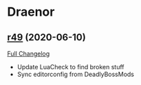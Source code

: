 # <DBM> Draenor

## [r49](https://github.com/DeadlyBossMods/DBM-WoD/tree/r49) (2020-06-10)
[Full Changelog](https://github.com/DeadlyBossMods/DBM-WoD/compare/r48...r49)

- Update LuaCheck to find broken stuff  
- Sync editorconfig from DeadlyBossMods  